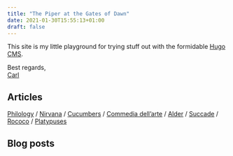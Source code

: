 ```yaml
---
title: "The Piper at the Gates of Dawn"
date: 2021-01-30T15:55:13+01:00
draft: false
---
```


This site is my little playground for trying stuff out with the
formidable [Hugo CMS](https://gohugo.io/).

Best regards,  
[Carl](https://hsm.tunnel53.net/)

## Articles

[Philology](/articles/philology/) /
[Nirvana](/articles/nirvana/) /
[Cucumbers](/articles/cucumbers/) /
[Commedia dell’arte](/articles/commedia-dellarte/) /
[Alder](/articles/alder/) /
[Succade](/articles/succade/) /
[Rococo](/articles/rococo/) /
[Platypuses](/articles/platypuses/)

## Blog posts
